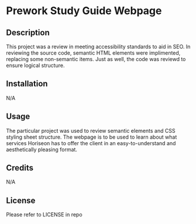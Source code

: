 # Prework Study Guide Webpage

## Description

This project was a review in meeting accessibility standards to aid in SEO. In reviewing the source code, semantic HTML elements were implimented, replacing some non-semantic items. Just as well, the code was reviewd to ensure logical structure. 


## Installation

N/A

## Usage

The particular project was used to review semantic elements and CSS styling sheet structure. The webpage is to be used to learn about what services Horiseon has to offer the client in an easy-to-understand and aesthetically pleasing format. 

## Credits

N/A

## License

Please refer to LICENSE in repo

